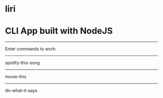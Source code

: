 # liri

# CLI App built with NodeJS
*********************************
Enter commands to work:
*********************************
spotify-this-song
*********************************
movie-this
*********************************
do-what-it-says
